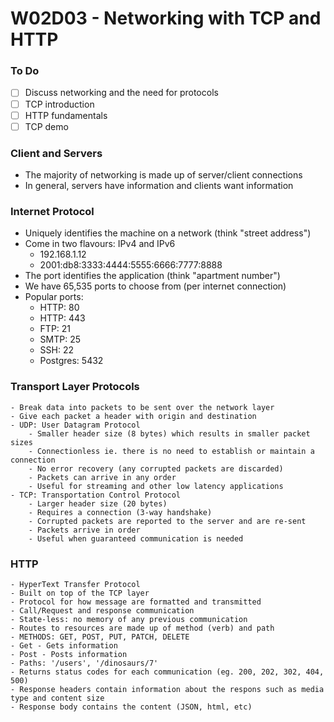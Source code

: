 # W02D03 - Networking with TCP and HTTP

### To Do
- [ ] Discuss networking and the need for protocols
- [ ] TCP introduction
- [ ] HTTP fundamentals
- [ ] TCP demo

### Client and Servers
- The majority of networking is made up of server/client connections
- In general, servers have information and clients want information

### Internet Protocol

- Uniquely identifies the machine on a network (think "street address")
- Come in two flavours: IPv4 and IPv6
    - 192.168.1.12
    - 2001:db8:3333:4444:5555:6666:7777:8888
- The port identifies the application (think "apartment number")
- We have 65,535 ports to choose from (per internet connection)
- Popular ports:
    - HTTP: 80
    - HTTP: 443
    - FTP: 21
    - SMTP: 25
    - SSH: 22
    - Postgres: 5432

### Transport Layer Protocols
    - Break data into packets to be sent over the network layer
    - Give each packet a header with origin and destination
    - UDP: User Datagram Protocol
        - Smaller header size (8 bytes) which results in smaller packet sizes
        - Connectionless ie. there is no need to establish or maintain a connection
        - No error recovery (any corrupted packets are discarded)
        - Packets can arrive in any order
        - Useful for streaming and other low latency applications
    - TCP: Transportation Control Protocol
        - Larger header size (20 bytes)
        - Requires a connection (3-way handshake)
        - Corrupted packets are reported to the server and are re-sent
        - Packets arrive in order
        - Useful when guaranteed communication is needed

### HTTP
    - HyperText Transfer Protocol
    - Built on top of the TCP layer
    - Protocol for how message are formatted and transmitted
    - Call/Request and response communication
    - State-less: no memory of any previous communication
    - Routes to resources are made up of method (verb) and path
    - METHODS: GET, POST, PUT, PATCH, DELETE
    - Get - Gets information 
    - Post - Posts information 
    - Paths: '/users', '/dinosaurs/7'
    - Returns status codes for each communication (eg. 200, 202, 302, 404, 500)
    - Response headers contain information about the respons such as media type and content size
    - Response body contains the content (JSON, html, etc)


